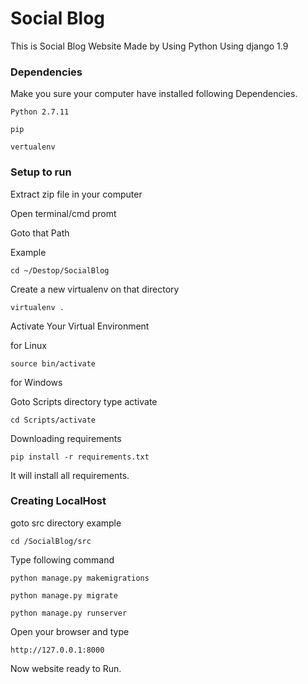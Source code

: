 # Social Blog
This is Social Blog Website Made by Using Python Using django 1.9

### Dependencies

Make you sure your computer have installed following Dependencies.

```
Python 2.7.11

pip

vertualenv

```

### Setup to run

Extract zip file in your computer

Open terminal/cmd promt

Goto that Path

Example

```
cd ~/Destop/SocialBlog
```
Create a new virtualenv on that directory

```
virtualenv .
```

Activate Your Virtual Environment

for Linux
```
source bin/activate
```
for Windows

Goto Scripts directory type activate

```
cd Scripts/activate
```
Downloading requirements

```
pip install -r requirements.txt
```
It will install all requirements.

### Creating LocalHost

goto src directory example

```
cd /SocialBlog/src
```
Type following command  
```
python manage.py makemigrations

python manage.py migrate

python manage.py runserver
```

Open your browser and type

```
http://127.0.0.1:8000
```
Now website ready to Run.
